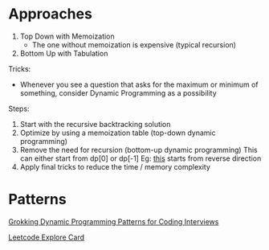 # Approaches
1. Top Down with Memoization
	- The one without memoization is expensive (typical recursion)
2. Bottom Up with Tabulation

Tricks:
- Whenever you see a question that asks for the maximum or minimum of something, consider Dynamic Programming as a possibility

Steps:
1.  Start with the recursive backtracking solution
2.  Optimize by using a memoization table (top-down dynamic programming)
3.  Remove the need for recursion (bottom-up dynamic programming)
   This can either start from dp[0] or dp[-1]
   Eg: [this](https://leetcode.com/problems/jump-game/solution/#:~:text=Approach%203%3A%20Dynamic%20Programming%20Bottom%2Dup) starts from reverse direction
4.  Apply final tricks to reduce the time / memory complexity

# Patterns
[Grokking Dynamic Programming Patterns for Coding Interviews](https://www.educative.io/courses/grokking-dynamic-programming-patterns-for-coding-interviews/m2G1pAq0OO0?aid=5082902844932096&utm_source=google&utm_medium=cpc&utm_campaign=bid_manipulation&utm_content=dynamic&utm_term=&utm_campaign=%5BCourse%5D+Bit+Manipulation&utm_source=adwords&utm_medium=ppc&hsa_acc=5451446008&hsa_cam=12577945673&hsa_grp=120129464112&hsa_ad=507682162072&hsa_src=g&hsa_tgt=aud-597782228546:dsa-1265146601474&hsa_kw=&hsa_mt=b&hsa_net=adwords&hsa_ver=3&gclid=Cj0KCQjw5auGBhDEARIsAFyNm9EXZjLHUQ0msNZfgkvmJBFdxMv0M3NgwzY-q_KS_S8dkxq7iEoZss4aAgnoEALw_wcB#1-overlapping-subproblems)

[Leetcode Explore Card](https://leetcode.com/explore/featured/card/dynamic-programming/)